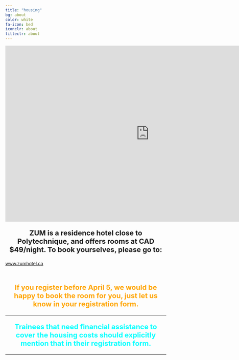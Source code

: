 ```yaml
---
title: "housing"
bg: about
color: white
fa-icon: bed
iconclr: about
titleclr: about 
---
```



<center><iframe width="900" height="550" src="https://www.zumhotel.ca/en/gallery/" frameborder="0" scrolling="no"></iframe></center>

<p style="font-weight:bold; text-align:center; font-size:22px">ZUM is a residence hotel close to Polytechnique, and offers rooms at CAD $49/night. To book yourselves, please go to:</p>

<u><a href="www.zumhotel.ca" target="blank" style="font-weight:bold; text-align:center; font-size:22px; color:teal">www.zumhotel.ca</a> </u>

<br>

<center><i class="fa fa-exclamation-triangle fa-4x fa-align-center" style="color:orange"></i></center>
<p style="color:orange; font-weight:bold; text-align:center; font-size:22px">If you register before April 5, we would be happy to book the room for you, just let us know in your registration form.</p>

***

<center><i class="fa fa-exclamation-triangle fa-4x fa-align-center" style="color:aqua"></i></center>
<p style="color:aqua; font-weight:bold; text-align:center; font-size:22px">
Trainees that need financial assistance to cover the housing costs should explicitly mention that in their registration form.</p>

*** 